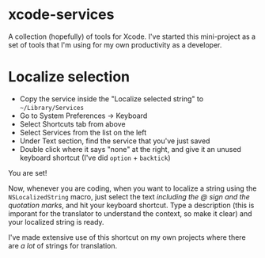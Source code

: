 # xcode-services

A collection (hopefully) of tools for Xcode. I've started this mini-project as a set of tools that I'm using for my own productivity as a developer.

# Localize selection

 - Copy the service inside the "Localize selected string" to `~/Library/Services`
 - Go to System Preferences -> Keyboard
 - Select Shortcuts tab from above
 - Select Services from the list on the left
 - Under Text section, find the service that you've just saved
 - Double click where it says "none" at the right, and give it an unused keyboard shortcut (I've did `option` + `backtick`)
 
You are set!

Now, whenever you are coding, when you want to localize a string using the `NSLocalizedString` macro, just select the text *including the @ sign and the quotation marks*, and hit your keyboard shortcut. Type a description (this is imporant for the translator to understand the context, so make it clear) and your localized string is ready.

I've made extensive use of this shortcut on my own projects where there are *a lot* of strings for translation.
